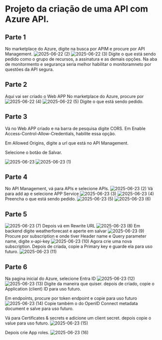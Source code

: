 # Projeto da criação de uma API com Azure API.
## Parte 1
No marketplace do Azure, digite na busca por APIM e procure por API Management.
![2025-06-22 (2)](https://github.com/user-attachments/assets/b2550eb6-a5df-4aa1-9933-b78463ac242a)
![2025-06-22 (3)](https://github.com/user-attachments/assets/f1b593c6-f0d6-4c87-9e13-7a8a7d9ea412)
Digite o que está sendo pedido como o grupo de recursos, a assinatura e as demais opções.
Na aba de monitormento e segurança seria melhor habilitar o monitoramneto por questões da API segura. 

## Parte 2
Aqui vai ser criado o Web APP
No marketplace do Azure, procure por 
![2025-06-22 (4)](https://github.com/user-attachments/assets/7eaad13a-42e0-4e49-8749-2750c33e53f6)
![2025-06-22 (5)](https://github.com/user-attachments/assets/14fd53f4-5773-4a5f-b0a3-a2c6170762ec)
Digite o que está sendo pedido.

## Parte 3
Vá no Web APP criado e na barra de pesquisa digite CORS.
Em Enable Access-Control-Allow-Credentials, habilite essa opção.

Em Allowed Origins, digite a url que está no API Management.

Selecione o botão de Salvar.

![2025-06-23](https://github.com/user-attachments/assets/609a2efa-020d-47ab-b1ec-dbfbc797d955)
![2025-06-23 (1)](https://github.com/user-attachments/assets/8c0904e1-0b5b-444d-838b-35d4451d4b94)

## Parte 4
No API Management, vá para APIs e selecione APIs.
![2025-06-23 (2)](https://github.com/user-attachments/assets/54b00390-20d2-4a18-9f6b-e629bd1e2778)
Vá para add ap e selecione APP Service
![2025-06-23 (3)](https://github.com/user-attachments/assets/6eedb0c1-cfc7-469e-9eda-0d8116b9c52f)
![2025-06-23 (4)](https://github.com/user-attachments/assets/76799abb-60db-4978-b10a-32311ad5adfb)
Preencha o que está sendo pedido.
![2025-06-23 (5)](https://github.com/user-attachments/assets/733cbe4b-8995-44ca-90d2-457ea062c373)
![2025-06-23 (6)](https://github.com/user-attachments/assets/e7b2eb6c-42d3-4911-a7f5-72b0912d5ba0)

## Parte 5
![2025-06-23 (7)](https://github.com/user-attachments/assets/911d8159-f6ab-4518-898b-e93d355ec987)
Depois vá em Rewrite URL
![2025-06-23 (8)](https://github.com/user-attachments/assets/bf927afe-ec99-4b97-8476-84df6e2bc57c)
Em backend digite weatherforecast e aperte em salvar
![2025-06-23 (9)](https://github.com/user-attachments/assets/238b3380-36e8-4263-af74-98aa74f26067)
Procure por subscription e onde tiver Header name e Query parameter name, digite x-api-key
![2025-06-23 (10)](https://github.com/user-attachments/assets/69a5d690-0529-4777-b06e-3b3503dfb13c)
Agora crie uma nova subscription. Depois de criada, copie a Primary key e guarde ela para uso futuro.
![2025-06-23 (11)](https://github.com/user-attachments/assets/0ba4e18d-a41b-45a2-8dcf-fc76f38d229e)

## Parte 6
Na pagina inicial do Azure, selecione Entra ID
![2025-06-23 (12)](https://github.com/user-attachments/assets/5ab6aa2b-98a4-4259-be88-aa99ace658cc)
![2025-06-23 (13)](https://github.com/user-attachments/assets/bd63d814-b04a-47ad-88bc-7f95430e71d8)
Digite da maneira que quiser. depois de criado, copie o Application (client) ID para uso futuro.

Em endpoints, procure por token endpoint e copie para uso futuro
![2025-06-23 (14)](https://github.com/user-attachments/assets/f0313d13-c45b-468b-acdc-ec58e1392925)
Copie também o do OpenID Connect metadata document e salve para uso futuro.

Vá para Certificates & secrets e adicione um client secret. depois copie o value para uso futuro.
![2025-06-23 (15)](https://github.com/user-attachments/assets/3dfc32d9-64e9-43f4-bd7f-8b4f3317d13d)

Depois crie App roles.
![2025-06-23 (16)](https://github.com/user-attachments/assets/5f03761a-a87b-4426-9144-cf6ffb27d6b6)

